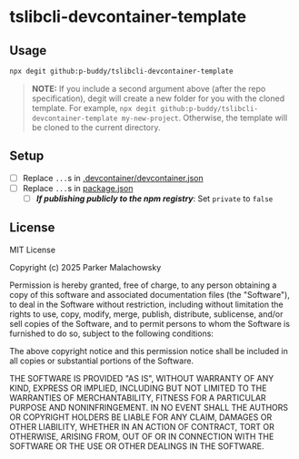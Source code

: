 # tslibcli-devcontainer-template

## Usage

```bash
npx degit github:p-buddy/tslibcli-devcontainer-template
```

> **NOTE:** If you include a second argument above (after the repo specification), degit will create a new folder for you with the cloned template. For example, `npx degit github:p-buddy/tslibcli-devcontainer-template my-new-project`. Otherwise, the template will be cloned to the current directory. 

## Setup 

- [ ] Replace `...`s in [.devcontainer/devcontainer.json](./.devcontainer/devcontainer.json)
- [ ] Replace `...`s in [package.json](./package.json)
  - [ ] **_If publishing publicly to the npm registry_**: Set `private` to `false` 

## License

MIT License

Copyright (c) 2025 Parker Malachowsky

Permission is hereby granted, free of charge, to any person obtaining a copy
of this software and associated documentation files (the "Software"), to deal
in the Software without restriction, including without limitation the rights
to use, copy, modify, merge, publish, distribute, sublicense, and/or sell
copies of the Software, and to permit persons to whom the Software is
furnished to do so, subject to the following conditions:

The above copyright notice and this permission notice shall be included in all
copies or substantial portions of the Software.

THE SOFTWARE IS PROVIDED "AS IS", WITHOUT WARRANTY OF ANY KIND, EXPRESS OR
IMPLIED, INCLUDING BUT NOT LIMITED TO THE WARRANTIES OF MERCHANTABILITY,
FITNESS FOR A PARTICULAR PURPOSE AND NONINFRINGEMENT. IN NO EVENT SHALL THE
AUTHORS OR COPYRIGHT HOLDERS BE LIABLE FOR ANY CLAIM, DAMAGES OR OTHER
LIABILITY, WHETHER IN AN ACTION OF CONTRACT, TORT OR OTHERWISE, ARISING FROM,
OUT OF OR IN CONNECTION WITH THE SOFTWARE OR THE USE OR OTHER DEALINGS IN THE
SOFTWARE.
